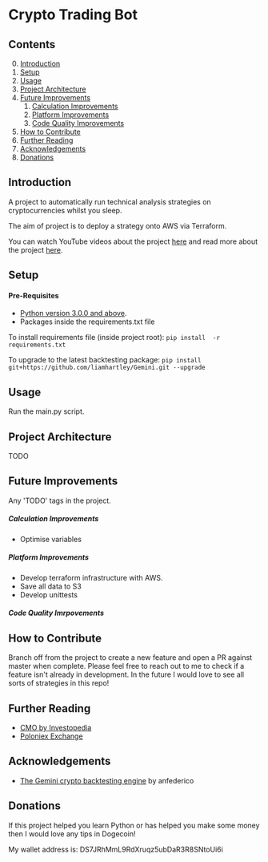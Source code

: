 # Crypto Trading Bot

## Contents
0. [Introduction](#introduction)
1. [Setup](#setup) 
2. [Usage](#usage)
3. [Project Architecture](#projectarchitecture)
4. [Future Improvements](#futureimprovements)
    1. [Calculation Improvements](#calculationimprovements)
    2. [Platform Improvements](#platformimprovements)
    3. [Code Quality Improvements](#codequalityimprovements)
5. [How to Contribute](#howtocontribute)
6. [Further Reading](#furtherreading)
7. [Acknowledgements](#acknowledgements)
8. [Donations](#donations)

<a name="introduction"></a>
## Introduction 

A project to automatically run technical analysis strategies on cryptocurrencies whilst you sleep.

The aim of project is to deploy a strategy onto AWS via Terraform.

You can watch YouTube videos about the project [here](https://www.youtube.com/channel/UCO_ge4iFmbKay3HVYNd7dAQ) 
and read more about the project [here](https://medium.datadriveninvestor.com/deploying-a-bitcoin-trading-bot-eb9998dfc0f5).

<a name="setup"></a>
## Setup 


#### Pre-Requisites

- [Python version 3.0.0 and above](https://www.python.org/downloads/).
- Packages inside the requirements.txt file

To install requirements file (inside project root): `pip install  -r requirements.txt`

To upgrade to the latest backtesting package: `pip install  git+https://github.com/liamhartley/Gemini.git --upgrade`


<a name="usage"></a>
## Usage 
Run the main.py script.

<a name="projectarchitecture"></a>
## Project Architecture 
TODO

<a name="futureimprovements"></a>
## Future Improvements

Any 'TODO' tags in the project.

<a name="calculationimprovements"></a>
##### Calculation Improvements
- Optimise variables

<a name="platformimprovements"></a>
##### Platform Improvements
- Develop terraform infrastructure with AWS.
- Save all data to S3
- Develop unittests

<a name="condequalityimprovements"></a>
##### Code Quality Imrpovements

<a name="howtocontribute"></a>
## How to Contribute 

Branch off from the project to create a new feature and open a PR against master when complete. 
Please feel free to reach out to me to check if a feature isn't already in development.
In the future I would love to see all sorts of strategies in this repo!

<a name="projectarchitecture"></a>
## Further Reading
- [CMO by Investopedia](https://www.investopedia.com/terms/c/chandemomentumoscillator.asp)
- [Poloniex Exchange](https://poloniex.com)

<a name="acknowledgements"></a>
## Acknowledgements 
- [The Gemini crypto backtesting engine](https://github.com/anfederico/Gemini) by anfederico 

<a name="donations"></a>
## Donations 

If this project helped you learn Python or has helped you make some money then I would love any tips in Dogecoin!

My wallet address is: DS7JRhMmL9RdXruqz5ubDaR3R8SNtoUi6i
